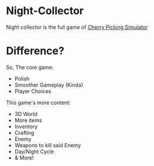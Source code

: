 # Night-Collector
Night collector is the full game of [Cherry Picking Simulator](https://kufferey.itch.io/cherry-picking-simulator)

# Difference?
So, The core game:
* Polish
* Smoother Gameplay (Kinda)
* Player Choices

This game's more content:
* 3D World
* More items
* Inventory
* Crafting
* Enemy
* Weapons to kill said Enemy
* Day/Night Cycle
* & More!
